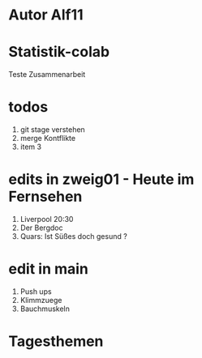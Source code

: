 # Autor Alf11

# Statistik-colab
Teste Zusammenarbeit 

# todos 

1. git stage verstehen
2. merge Kontflikte
3. item 3

# edits in zweig01 - Heute im Fernsehen
1. Liverpool 20:30
2. Der Bergdoc
3. Quars: Ist Süßes doch gesund ? 

# edit in main 
1. Push ups 
2. Klimmzuege
3. Bauchmuskeln

# Tagesthemen
